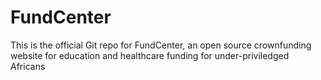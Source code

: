 FundCenter
==========

This is the official Git repo for FundCenter, an open source crownfunding website for education and healthcare funding for under-priviledged Africans
